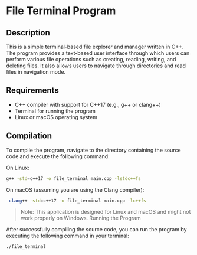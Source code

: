 # File Terminal Program

## Description

This is a simple terminal-based file explorer and manager written in C++. The program provides a text-based user interface through which users can perform various file operations such as creating, reading, writing, and deleting files. It also allows users to navigate through directories and read files in navigation mode.

## Requirements

- C++ compiler with support for C++17 (e.g., g++ or clang++)
- Terminal for running the program
- Linux or macOS operating system

## Compilation

To compile the program, navigate to the directory containing the source code and execute the following command:

On Linux:

```sh
g++ -std=c++17 -o file_terminal main.cpp -lstdc++fs
```
On macOS (assuming you are using the Clang compiler):

```sh
 clang++ -std=c++17 -o file_terminal main.cpp -lc++fs
 ```

> Note: This application is designed for Linux and macOS and might not work properly on Windows.
Running the Program

After successfully compiling the source code, you can run the program by executing the following command in your terminal:

```sh
./file_terminal
```

